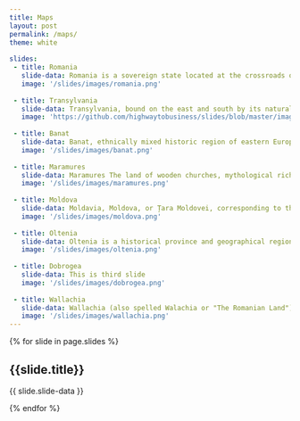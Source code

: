 ```yaml
---
title: Maps
layout: post
permalink: /maps/
theme: white
 
slides:
 - title: Romania
   slide-data: Romania is a sovereign state located at the crossroads of Central, Eastern, and Southeastern Europe
   image: '/slides/images/romania.png'
     
 - title: Transylvania
   slide-data: Transylvania, bound on the east and south by its natural borders.
   image: 'https://github.com/highwaytobusiness/slides/blob/master/images/romania.png'
   
 - title: Banat
   slide-data: Banat, ethnically mixed historic region of eastern Europe.
   image: '/slides/images/banat.png'
   
 - title: Maramures
   slide-data: Maramures The land of wooden churches, mythological richness, impressive landscapes and very ancient customs.
   image: '/slides/images/maramures.png'
      
 - title: Moldova
   slide-data: Moldavia, Moldova, or Țara Moldovei, corresponding to the territory between the Eastern Carpathians and the Dniester River.
   image: '/slides/images/moldova.png'
      
 - title: Oltenia
   slide-data: Oltenia is a historical province and geographical region of Romania.
   image: '/slides/images/oltenia.png'
    
 - title: Dobrogea
   slide-data: This is third slide
   image: '/slides/images/dobrogea.png'
   
 - title: Wallachia
   slide-data: Wallachia (also spelled Walachia or "The Romanian Land").
   image: '/slides/images/wallachia.png'
---
```


{% for slide in page.slides %}
                    
<section data-background="{% if slide.background %}{{slide.background}}{% else %}{{page.background}}{% endif %}"><h1>{{slide.title}}</h1>{{ slide.slide-data }}</section>
                    
{% endfor %}
    
